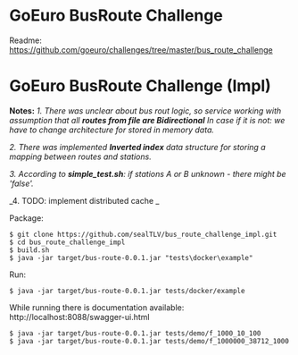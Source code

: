 # GoEuro BusRoute Challenge

Readme: https://github.com/goeuro/challenges/tree/master/bus_route_challenge

# GoEuro BusRoute Challenge (Impl)

**Notes:**
_1. There was unclear about bus rout logic, so service working with assumption that all **routes from file are Bidirectional**_
_In case if it is not: we have to change architecture for stored in memory data._

_2. There was implemented **Inverted index** data structure for storing a mapping between routes and stations._

_3. According to **simple_test.sh**: if stations A or B unknown - there might be 'false'._

_4. TODO: implement distributed cache _

Package:

    $ git clone https://github.com/sealTLV/bus_route_challenge_impl.git
    $ cd bus_route_challenge_impl
    $ build.sh
    $ java -jar target/bus-route-0.0.1.jar "tests\docker\example"

Run:

    $ java -jar target/bus-route-0.0.1.jar tests/docker/example

While running there is documentation available: http://localhost:8088/swagger-ui.html

    $ java -jar target/bus-route-0.0.1.jar tests/demo/f_1000_10_100
    $ java -jar target/bus-route-0.0.1.jar tests/demo/f_1000000_38712_1000
    
